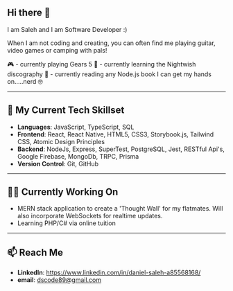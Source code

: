 ## Hi there 👋

I am Saleh and I am Software Developer :) 

When I am not coding and creating, you can often find me playing guitar, video games or camping with pals!

🎮 - currently playing Gears 5
🎸 - currently learning the Nightwish discography
📘 - currently reading any Node.js book I can get my hands on.....nerd 🤓

--- 
## 🚀 My Current Tech Skillset
 - **Languages**: JavaScript, TypeScript, SQL
 - **Frontend**: React, React Native, HTML5, CSS3, Storybook.js, Tailwind CSS, Atomic Design Principles
 - **Backend**: NodeJs, Express, SuperTest, PostgreSQL, Jest, RESTful Api's, Google Firebase, MongoDb, TRPC, Prisma
 - **Version Control**: Git, GitHub

 - ---

 ## 👷‍♂️ Currently Working On

  - MERN stack application to create a 'Thought Wall' for my flatmates. Will also incorporate WebSockets for realtime updates.
  - Learning PHP/C# via online tuition

---

## 📫 Reach Me

 - **LinkedIn**: https://www.linkedin.com/in/daniel-saleh-a85568168/
 - **email**: dscode89@gmail.com
<!--
**dscode89/dscode89** is a ✨ _special_ ✨ repository because its `README.md` (this file) appears on your GitHub profile.

Here are some ideas to get you started:

- 🔭 I’m currently working on ...
- 🌱 I’m currently learning ...
- 👯 I’m looking to collaborate on ...
- 🤔 I’m looking for help with ...
- 💬 Ask me about ...
- 📫 How to reach me: ...
- 😄 Pronouns: ...
- ⚡ Fun fact: ...
-->
